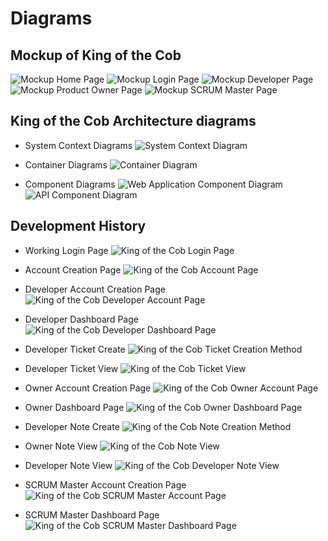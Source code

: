 # Diagrams

## Mockup of King of the Cob
![Mockup Home Page](/docs/images/project/MockHome.png "Mockup Home Page Diagram")
![Mockup Login Page](/docs/images/project/MockLogin.png "Mockup Login Page Diagram")
![Mockup Developer Page](/docs/images/project/MockDeveloper.png "Mockup Developer Page Diagram")
![Mockup Product Owner Page](/docs/images/project/MockProductOwner.png "Mockup Product Owner Page Diagram")
![Mockup SCRUM Master Page](/docs/images/project/MockSCRUMMaster.png "Mockup SCRUM Master Page Diagram")


## King of the Cob Architecture diagrams

* System Context Diagrams
![System Context Diagram](/docs/images/project/SCK.png "System Context Diagram")

* Container Diagrams
![Container Diagram](/docs/images/project/CDK.png "Container Diagram")

* Component Diagrams
![Web Application Component Diagram](/docs/images/project/CDWA.png "Web Application Component Diagram")
![API Component Diagram](/docs/images/project/CDAPI.png "API Component Diagram")


## Development History

* Working Login Page
![King of the Cob Login Page](/docs/images/project/StartPage.png "King of the Cob Start Page")

* Account Creation Page
![King of the Cob Account Page](/docs/images/project/AccountPage.png "King of the Cob Account Page")

* Developer Account Creation Page
![King of the Cob Developer Account Page](/docs/images/project/DeveloperSignUp.png "King of the Cob Developer Account Page")

* Developer Dashboard Page
![King of the Cob Developer Dashboard Page](/docs/images/project/DeveloperDashboard.png "King of the Cob Developer Dashboard")

* Developer Ticket Create
![King of the Cob Ticket Creation Method](/docs/images/project/DeveloperTicketCreation.png "King of the Cob Developer Ticket Create")

* Developer Ticket View
![King of the Cob Ticket View](/docs/images/project/DeveloperTicketView.png "King of the Cob Developer Ticket View")

* Owner Account Creation Page
![King of the Cob Owner Account Page](/docs/images/project/OwnerSignUp.png "King of the Cob Owner Account Page")

* Owner Dashboard Page
![King of the Cob Owner Dashboard Page](/docs/images/project/OwnerDashboard.png "King of the Cob Owner Dashboard")

* Developer Note Create
![King of the Cob Note Creation Method](/docs/images/project/OwnerNoteCreation.png "King of the Cob Owner Note Create")

* Owner Note View
![King of the Cob Note View](/docs/images/project/OwnerNoteView.png "King of the Cob Owner Note View")

* Developer Note View
![King of the Cob Developer Note View](/docs/images/project/DeveloperNoteView.png "King of the Cob Developer Note View")

* SCRUM Master Account Creation Page
![King of the Cob SCRUM Master Account Page](/docs/images/project/SCRUMasterSignUp.png "King of the Cob SCRUM Master Account Page")

* SCRUM Master Dashboard Page
![King of the Cob SCRUM Master Dashboard Page](/docs/images/project/SCRUMasterDashboard.png "King of the Cob SCRUM Master Dashboard")
